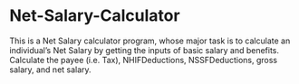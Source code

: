 # Net-Salary-Calculator
This is a Net Salary calculator program,
whose major task is to calculate an individual’s Net Salary by getting the inputs of basic salary and benefits. 
Calculate the payee (i.e. Tax), NHIFDeductions, NSSFDeductions, gross salary, and net salary. 
